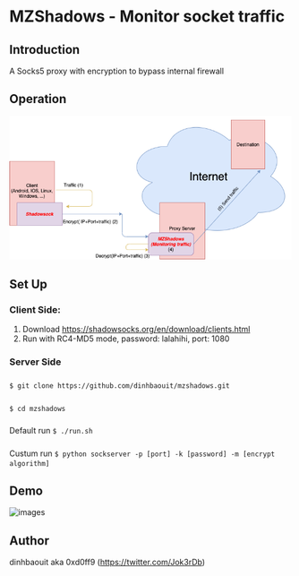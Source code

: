 # MZShadows - Monitor socket traffic 
## Introduction
A Socks5 proxy with encryption to bypass internal firewall

## Operation
 ![images](/assets/images/op.png)

## Set Up

### Client Side:
1. Download https://shadowsocks.org/en/download/clients.html
2. Run with RC4-MD5 mode, password: lalahihi, port: 1080

### Server Side
#####
```$ git clone https://github.com/dinhbaouit/mzshadows.git```
#####
```$ cd mzshadows```
#####
Default run
```$ ./run.sh```
#####
Custum run
```$ python sockserver -p [port] -k [password] -m [encrypt algorithm]```

## Demo

 ![images](/assets/images/demo.png)

## Author
dinhbaouit aka 0xd0ff9 (https://twitter.com/Jok3rDb)
